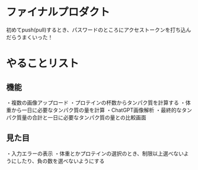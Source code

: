 # ファイナルプロダクト
初めてpush(pull)するとき、パスワードのところにアクセストークンを打ち込んだらうまくいった！

# やることリスト
## 機能
・複数の画像アップロード
・プロテインの杯数からタンパク質を計算する
・体重から一日に必要なタンパク質の量を計算
・ChatGPT画像解析
・最終的なタンパク質量の合計と一日に必要なタンパク質の量との比較画面

## 見た目
・入力エラーの表示
・体重とかプロテインの選択のとき、制限以上選べないようにしたり、負の数を選べないようにする
